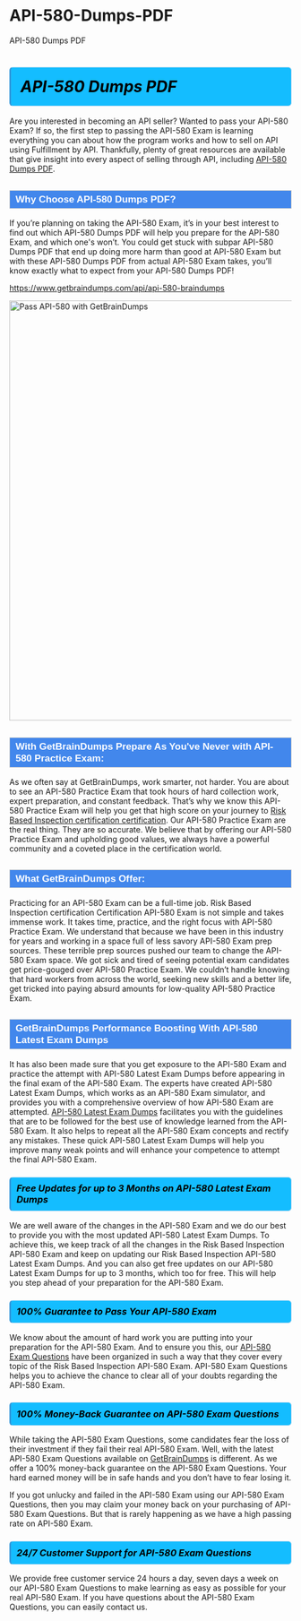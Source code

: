 # API-580-Dumps-PDF
API-580 Dumps PDF
<h1><strong><span style="display: block; color: #000000; background: #14BDFF; border: 0.5px solid #AED6F1; border-left: 3px solid #3498DB; padding: .6em; border-radius: 6px;">                     <em>API-580 <span class="exam_variation">Dumps PDF</span> </em>                </span></strong>            </h1>                        <p>Are you interested in becoming an API seller? Wanted to pass your API-580 Exam? If so, the first step to passing the API-580 Exam is             learning everything you can about how the program works and how to sell on API using Fulfillment by API. Thankfully, plenty of great resources             are available that give insight into every aspect of selling through API, including <a href="https://www.getbraindumps.com/api/api-580-braindumps">API-580 <span class="exam_variation">Dumps PDF</span></a>.</p>                        <h2 style="background: #4287ec; border: 1px solid #cccccc; padding: 5px 10px;">                <span style="color: #ffffff;">                    <span style="font-size: 11pt;">                        <span style="line-height: normal;">                            <span style="font-family: Calibri,sans-serif;">                                <strong>                                    <span style="font-size: 13.0pt;">Why Choose API-580 <span class="exam_variation">Dumps PDF</span>?</span>                                </strong>                            </span>                        </span>                    </span>                </span>            </h2>                        <p>If you’re planning on taking the API-580 Exam, it’s in your best interest to find out which API-580 <span class="exam_variation">Dumps PDF</span> will help you prepare for the API-580 Exam,             and which one's won’t. You could get stuck with subpar API-580 <span class="exam_variation">Dumps PDF</span> that end up doing more harm than good at API-580 Exam but with these API-580 <span class="exam_variation">Dumps PDF</span>             from actual API-580 Exam takes, you’ll know exactly what to expect from your API-580 <span class="exam_variation">Dumps PDF</span>!</p>                                    <p><a href="https://www.getbraindumps.com/api/api-580-braindumps">https://www.getbraindumps.com/api/api-580-braindumps</a></p>                        <p><a href="https://www.getbraindumps.com/"><img src="https://www.getbraindumps.com/images/get-updated-exam-questions-with-discount-getbraindumps.jpg" class="postImage" alt="Pass API-580 with GetBrainDumps" width="750"></a></p>                                        <h2 style="background: #4287ec; border: 1px solid #cccccc; padding: 5px 10px;">                <span style="color: #ffffff;">                    <span style="font-size: 11pt;">                        <span style="line-height: normal;">                            <span style="font-family: Calibri,sans-serif;">                                <strong>                                    <span style="font-size: 13.0pt;">With GetBrainDumps Prepare As You've Never with API-580 <span class="exam_variation2">Practice Exam</span>:</span>                                </strong>                            </span>                        </span>                    </span>                </span>            </h2>                        <p>As we often say at GetBrainDumps, work smarter, not harder. You are about to see an API-580 <span class="exam_variation2">Practice Exam</span> that took hours of hard collection work,             expert preparation, and constant feedback. That’s why we know this API-580 <span class="exam_variation2">Practice Exam</span> will help you get that high score on your journey to             <a href="https://www.getbraindumps.com/api/risk-based-inspection-certification-braindumps.html">Risk Based Inspection certification certification</a>. Our API-580 <span class="exam_variation2">Practice Exam</span> are the real thing. They are so accurate. We believe that by offering             our API-580 <span class="exam_variation2">Practice Exam</span> and upholding good values, we always have a powerful community and a coveted place in the certification world.</p>                        <h2 style="background: #4287ec; border: 1px solid #cccccc; padding: 5px 10px;">                <span style="color: #ffffff;">                    <span style="font-size: 11pt;">                        <span style="line-height: normal;">                            <span style="font-family: Calibri,sans-serif;">                                <strong>                                    <span style="font-size: 13.0pt;">What GetBrainDumps Offer:</span>                                </strong>                            </span>                        </span>                    </span>                </span>            </h2>                        <p>Practicing for an API-580 Exam can be a full-time job. Risk Based Inspection certification Certification API-580 Exam is not simple and takes immense work.             It takes time, practice, and the right focus with API-580 <span class="exam_variation2">Practice Exam</span>. We understand that because we have been in this industry for years and working in a             space full of less savory API-580 Exam prep sources. These terrible prep sources pushed our team to change the API-580 Exam space. We got sick and             tired of seeing potential exam candidates get price-gouged over API-580 <span class="exam_variation2">Practice Exam</span>. We couldn’t handle knowing that hard workers from across the world,             seeking new skills and a better life, get tricked into paying absurd amounts for low-quality API-580 <span class="exam_variation2">Practice Exam</span>.</p>                        <h2 style="background: #4287ec; border: 1px solid #cccccc; padding: 5px 10px;">                <span style="color: #ffffff;">                    <span style="font-size: 11pt;">                        <span style="line-height: normal;">                            <span style="font-family: Calibri,sans-serif;">                                <strong>                                    <span style="font-size: 13.0pt;">GetBrainDumps Performance Boosting With API-580 <span class="exam_variation3">Latest Exam Dumps</span></span>                                </strong>                            </span>                        </span>                    </span>                </span>            </h2>                        <p>It has also been made sure that you get exposure to the API-580 Exam and practice the attempt with API-580 <span class="exam_variation3">Latest Exam Dumps</span> before appearing in             the final exam of the API-580 Exam. The experts have created API-580 <span class="exam_variation3">Latest Exam Dumps</span>, which works as an API-580 Exam simulator, and provides you with             a comprehensive overview of how API-580 Exam are attempted. <a href="https://www.getbraindumps.com/api-braindumps.html">API-580 <span class="exam_variation3">Latest Exam Dumps</span></a> facilitates you with the guidelines that are to be followed             for the best use of knowledge learned from the API-580 Exam. It also helps to repeat all the API-580 Exam concepts and rectify any mistakes.             These quick API-580 <span class="exam_variation3">Latest Exam Dumps</span> will help you improve many weak points and will enhance your competence to attempt the final API-580 Exam.</p>                        <h3>                <strong>                    <span style="display: block; color: #000000; background: #14BDFF; border: 0.5px solid #AED6F1; border-left: 3px solid #3498DB; padding: .6em; border-radius: 6px;">                        <em>Free Updates for up to 3 Months on API-580 <span class="exam_variation3">Latest Exam Dumps</span></em>                    </span>                </strong>            </h3>                        <p>We are well aware of the changes in the API-580 Exam and we do our best to provide you with the most updated API-580 <span class="exam_variation3">Latest Exam Dumps</span>.             To achieve this, we keep track of all the changes in the Risk Based Inspection API-580 Exam and keep on updating our             Risk Based Inspection API-580 <span class="exam_variation3">Latest Exam Dumps</span>. And you can also get free updates on our API-580 <span class="exam_variation3">Latest Exam Dumps</span> for up to 3 months,             which too for free. This will help you step ahead of your preparation for the API-580 Exam.</p>                        <h3>                <strong>                    <span style="display: block; color: #000000; background: #14BDFF; border: 0.5px solid #AED6F1; border-left: 3px solid #3498DB; padding: .6em; border-radius: 6px;">                        <em>100% Guarantee to Pass Your API-580 Exam</em>                    </span>                </strong>            </h3>                        <p>We know about the amount of hard work you are putting into your preparation for the API-580 Exam. And to ensure you this, our <a href="https://www.getbraindumps.com/api/api-580-braindumps">API-580 <span class="exam_variation4">Exam Questions</span></a>             have been organized in such a way that they cover every topic of the Risk Based Inspection API-580 Exam. API-580 <span class="exam_variation4">Exam Questions</span>             helps you to achieve the chance to clear all of your doubts regarding the API-580 Exam.</p>                        <h3>                <strong>                    <span style="display: block; color: #000000; background: #14BDFF; border: 0.5px solid #AED6F1; border-left: 3px solid #3498DB; padding: .6em; border-radius: 6px;">                        <em>100% Money-Back Guarantee on API-580 <span class="exam_variation4">Exam Questions</span> </em>                    </span>                </strong>            </h3>                        <p>While taking the API-580 <span class="exam_variation4">Exam Questions</span>, some candidates fear the loss of their investment if they fail their real API-580 Exam. Well, with the latest             API-580 <span class="exam_variation4">Exam Questions</span> available on <a href="https://www.getbraindumps.com/api/risk-based-inspection-certification-braindumps.html">GetBrainDumps</a> is different. As we offer a 100% money-back guarantee on the API-580 <span class="exam_variation4">Exam Questions</span>. Your hard earned money will be             in safe hands and you don’t have to fear losing it.</p>                        <p>If you got unlucky and failed in the API-580 Exam using our API-580 <span class="exam_variation4">Exam Questions</span>, then you may claim your money back on your purchasing of API-580 <span class="exam_variation4">Exam Questions</span>.             But that is rarely happening as we have a high passing rate on API-580 Exam.</p>                        <h3>                <strong>                    <span style="display: block; color: #000000; background: #14BDFF; border: 0.5px solid #AED6F1; border-left: 3px solid #3498DB; padding: .6em; border-radius: 6px;">                        <em>24/7 Customer Support for API-580 <span class="exam_variation4">Exam Questions</span></em>                    </span>                </strong>            </h3>                        <p>We provide free customer service 24 hours a day, seven days a week on our API-580 <span class="exam_variation4">Exam Questions</span> to make learning as easy as possible for your             real API-580 Exam. If you have questions about the API-580 <span class="exam_variation4">Exam Questions</span>, you can easily contact us.</p>                    

